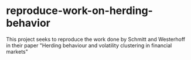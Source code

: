 # reproduce-work-on-herding-behavior
This project seeks to reproduce the work done by Schmitt and Westerhoff in their paper "Herding behaviour and volatility clustering in financial markets"
